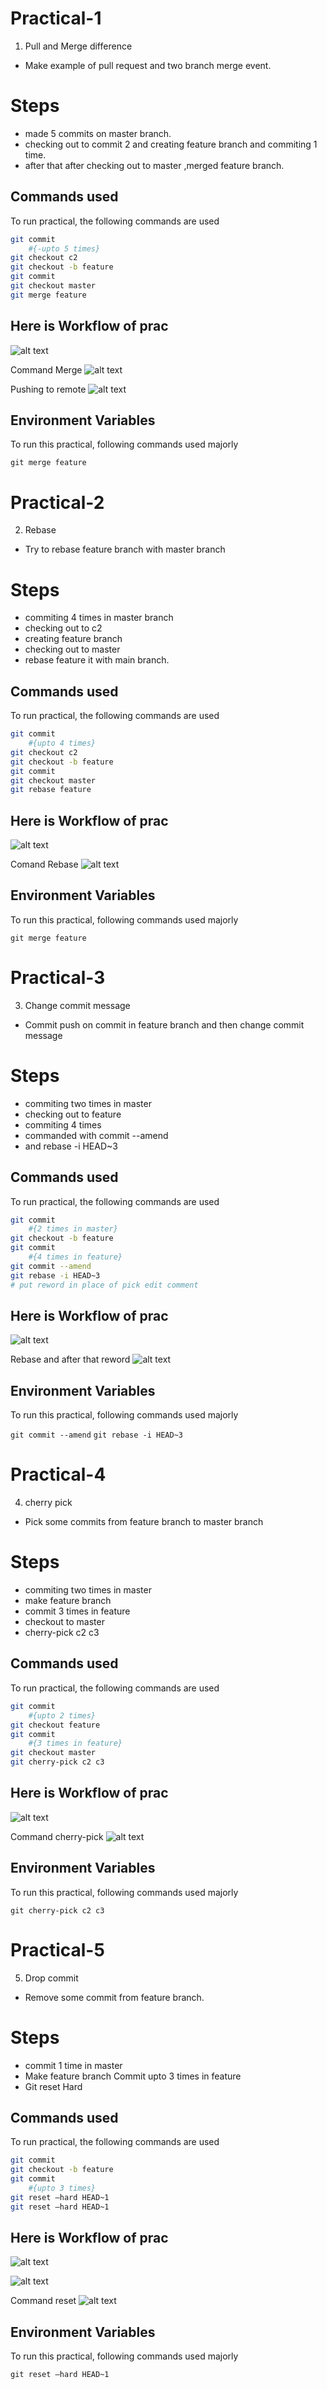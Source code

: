 
# Practical-1

1. Pull and Merge difference

- Make example of pull request and two branch merge event.

# Steps
- made 5 commits on master branch.
- checking out to commit 2 and creating feature branch and commiting 1 time.
- after that after checking out to master ,merged feature branch.

## Commands used

To run practical, the following commands are used

```bash
git commit 
    #{-upto 5 times}
git checkout c2
git checkout -b feature
git commit
git checkout master
git merge feature
```


## Here is Workflow of prac

![alt text](https://github.com/Dhruval-dotcom/Git_Practicals/blob/master/picture%20prac/Picture1.png?raw=true)

Command Merge
![alt text](https://github.com/Dhruval-dotcom/Git_Practicals/blob/master/picture%20prac/Picture11.png?raw=true)

Pushing to remote
![alt text](https://github.com/Dhruval-dotcom/Git_Practicals/blob/master/picture%20prac/Picture22.png?raw=true)


## Environment Variables

To run this practical, following commands used majorly

`git merge feature`

# Practical-2

2. Rebase

- Try to rebase feature branch with master branch 

# Steps
- commiting 4 times in master branch
- checking out to c2 
- creating feature branch 
- checking out to master
- rebase feature it with main branch.

## Commands used

To run practical, the following commands are used

```bash
git commit 
    #{upto 4 times}
git checkout c2
git checkout -b feature
git commit
git checkout master
git rebase feature
```


## Here is Workflow of prac

![alt text](https://github.com/Dhruval-dotcom/Git_Practicals/blob/master/picture%20prac/Picture2.png?raw=true)

Comand Rebase
![alt text](https://github.com/Dhruval-dotcom/Git_Practicals/blob/master/picture%20prac/Picture33.png?raw=true)


## Environment Variables

To run this practical, following commands used majorly

`git merge feature`

# Practical-3

3. Change commit message

- Commit push on commit in feature branch and then change commit message

# Steps
- commiting two times in master 
- checking out to feature 
- commiting 4 times
- commanded with commit --amend 
- and rebase -i HEAD~3

## Commands used

To run practical, the following commands are used

```bash
git commit 
    #{2 times in master}
git checkout -b feature
git commit  
    #{4 times in feature}
git commit --amend
git rebase -i HEAD~3
# put reword in place of pick edit comment 
```


## Here is Workflow of prac

![alt text](https://github.com/Dhruval-dotcom/Git_Practicals/blob/master/picture%20prac/Picture3.png?raw=true)

Rebase and after that reword
![alt text](https://github.com/Dhruval-dotcom/Git_Practicals/blob/master/picture%20prac/Picture32.png?raw=true)


## Environment Variables

To run this practical, following commands used majorly

`git commit --amend`
`git rebase -i HEAD~3
`

# Practical-4

4. cherry pick

- Pick some commits from feature branch to master branch

# Steps

- commiting two times in master 
- make feature branch 
- commit 3 times in feature 
- checkout to master
- cherry-pick c2 c3 

## Commands used

To run practical, the following commands are used

```bash
git commit 
    #{upto 2 times}
git checkout feature
git commit 
    #{3 times in feature}
git checkout master
git cherry-pick c2 c3
```


## Here is Workflow of prac

![alt text](https://github.com/Dhruval-dotcom/Git_Practicals/blob/master/picture%20prac/Picture4.png?raw=true)

Command cherry-pick
![alt text](https://github.com/Dhruval-dotcom/Git_Practicals/blob/master/picture%20prac/Picture41.png?raw=true)


## Environment Variables

To run this practical, following commands used majorly

`git cherry-pick c2 c3`


# Practical-5

5. Drop commit

- Remove some commit from feature branch.

# Steps

- commit 1 time in master
- Make feature branch Commit upto 3 times in feature
- Git reset Hard

## Commands used

To run practical, the following commands are used

```bash
git commit
git checkout -b feature
git commit 
    #{upto 3 times}
git reset –hard HEAD~1
git reset –hard HEAD~1
```


## Here is Workflow of prac

![alt text](https://github.com/Dhruval-dotcom/Git_Practicals/blob/master/picture%20prac/Picture6.png?raw=true)

![alt text](https://github.com/Dhruval-dotcom/Git_Practicals/blob/master/picture%20prac/Picture7.png?raw=true)

Command reset
![alt text](https://github.com/Dhruval-dotcom/Git_Practicals/blob/master/picture%20prac/Picture51.png?raw=true)



## Environment Variables

To run this practical, following commands used majorly

`git reset –hard HEAD~1`


